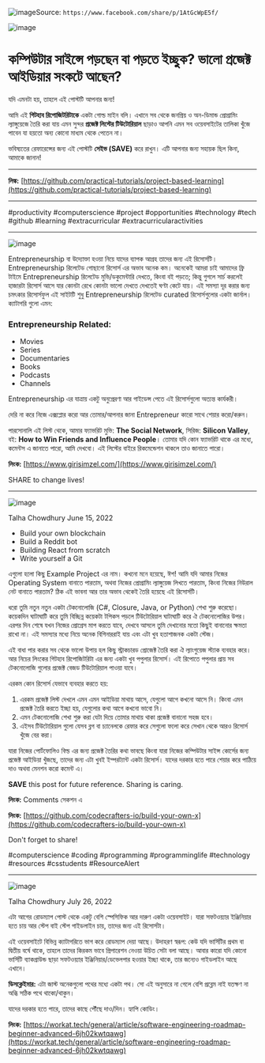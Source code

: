 ![image](https://github.com/user-attachments/assets/1b99bd8b-481c-4c10-b92c-152045760a14)Source: `https://www.facebook.com/share/p/1AtGcWpE5f/`

![image](https://github.com/user-attachments/assets/8d054f79-deea-4253-8f02-ad040db9ca78)


# কম্পিউটার সাইন্সে পড়ছেন বা পড়তে ইচ্ছুক? ভালো প্রজেক্ট আইডিয়ার সংকটে আছেন?

যদি এমনটা হয়, তাহলে এই পোস্টটি আপনার জন্য!

আমি এই **গিটহাব রিপোজিটরিটাকে** একটা গোল্ড মাইন বলি। এখানে সব থেকে জনপ্রিয় ও অন-ডিমান্ড প্রোগ্রামিং ল্যাঙ্গুয়েজে তৈরি করা যায় এমন সুন্দর **প্রজেক্ট লিস্টের টিউটোরিয়াল** ছাড়াও আপনি এমন সব ওয়েবসাইটের তালিকা খুঁজে পাবেন যা হয়তো অন্য কোনো মাধ্যম থেকে পেতেন না।

ভবিষ্যতের রেফারেন্সের জন্য এই পোস্টটি **সেইভ (SAVE)** করে রাখুন। এটি আপনার জন্য সহায়ক ছিল কিনা, আমাকে জানান!

---

**লিঙ্ক:** [https://github.com/practical-tutorials/project-based-learning](https://github.com/practical-tutorials/project-based-learning)

---

#productivity #computerscience #project #opportunities #technology #tech #github #learning #extracurricular #extracurricularactivities


<hr>

![image](https://github.com/user-attachments/assets/de8ac99d-6fff-4f1a-99d5-a1bbd9ac99e2)


Entrepreneurship বা উদ্যোক্তা হওয়া নিয়ে যাদের ব্যাপক আগ্রহ তাদের জন্য এই রিসোর্সটি। Entrepreneurship রিলেটেড গোছানো রিসোর্স এর অভাব অনেক কম। অনেকেই আমরা চাই আমাদের ফ্রি টাইমে Entrepreneurship রিলেটেড মুভি/ডকুমেন্টারি দেখতে, কিংবা বই পড়তে; কিন্তু গুগলে সার্চ করলেই হাজারটা রিসোর্স আসে যার কোনটা রেখে কোনটা ভালো দেখতে দেখতেই ঘণ্টা কেটে যায়। এই সমস্যা দূর করার জন্য চমৎকার রিসোর্সফুল এই সাইটটি শুধু Entrepreneurship রিলেটেড curated রিসোর্সগুলোর একটা জার্নাল। ক্যাটাগরি গুলো এমন:

### Entrepreneurship Related:
* Movies
* Series
* Documentaries
* Books
* Podcasts
* Channels

Entrepreneurship এর যাত্রায় একটু অনুপ্রেরণা আর গাইডেন্স পেতে এই রিসোর্সগুলো অত্যন্ত কার্যকরী।

দেরি না করে নিজে এক্সপ্লোর করো আর তোমার/আপনার জানা Entrepreneur কারো সাথে শেয়ার করো/করুন।

পারসোনালি এই লিস্ট থেকে, আমার ফ্যাভরিট মুভি: **The Social Network**, সিরিজ: **Silicon Valley**, বই: **How to Win Friends and Influence People**। তোমার যদি কোন ফ্যাভরিট থাকে এর মধ্যে, কমেন্টস এ জানাতে পারো, আমি দেখবো। এই লিস্টের বাইরে রিকমেন্ডেশন থাকলে তাও জানাতে পারো।

**লিংক:** [https://www.girisimzel.com/](https://www.girisimzel.com/)

SHARE to change lives!

<hr>

![image](https://github.com/user-attachments/assets/5e768de1-ea41-4398-8f03-f28ddca4fef0)


Talha Chowdhury
June 15, 2022

* Build your own blockchain
* Build a Reddit bot
* Building React from scratch
* Write yourself a Git

এগুলো হলো কিছু Example Project এর নাম। কখনো মনে হয়েছে, ঈশ! আমি যদি আমার নিজের Operating System বানাতে পারতাম, অথবা নিজের প্রোগ্রামিং ল্যাঙ্গুয়েজ লিখতে পারতাম, কিংবা নিজের নিউরাল নেট বানাতে পারতাম? ঠিক এই ভাবনা আর তার অভাব থেকেই তৈরি হয়েছে এই রিসোর্সটি।

ধরো তুমি নতুন নতুন একটা টেকনোলোজি (C#, Closure, Java, or Python) শেখা শুরু করেছো। কয়েকদিন ঘাটাঘাটি করে তুমি বিচ্ছিন্ন কয়েকটা টপিকস পড়লে টিউটোরিয়াল ঘাটাঘাটি করে ঐ টেকনোলোজির উপর। এরপর দিন শেষে যখন নিজের প্রোগ্রেস মাপ করতে যাবে, দেখবে আসলে তুমি দেখানোর মতো কিছুই বানানোর ক্ষমতা রাখো না। এই সমস্যার মধ্যে নিয়ে অনেক বিগিনাররাই যায় এবং এটা খুব হতাশাজনক একটা স্টেজ।

এই বাধা পার করার সব থেকে ভালো উপায় হল কিছু স্ট্রাকচারড প্রোজেক্ট তৈরি করা ঐ ল্যাংগুয়েজ স্ট্যাক ব্যবহার করে। আর নিচের লিংকের গিটহাব রিপোজিটরিটা এর জন্য একটা খুব পপুলার রিসোর্স। এই রিপোতে পপুলার প্রায় সব টেকনোলোজি গুলোর প্রজেক্ট বেজড টিউটোরিয়াল পাওয়া যাবে।

এরকম কোন রিসোর্স যেভাবে ব্যবহার করতে হয়:

1.  এরকম প্রজেক্ট লিস্ট দেখলে এমন এমন আইডিয়া মাথায় আসে, যেগুলো আগে কখনো আসে নি। কিংবা এমন প্রজেক্ট তৈরি করতে ইচ্ছা হয়, যেগুলোর কথা আগে কখনো ভাবো নি।
2.  এমন টেকনোলোজি শেখা শুরু করা যেটা দিয়ে তোমার মাথায় থাকা প্রজেক্ট বানানো সহজ হবে।
3.  এইসব টিউটোরিয়াল গুলো যেসব ব্লগ বা চ্যানেলকে রেফার করে সেগুলো ফলো করে সেখান থেকে আরও রিসোর্স খুঁজে বের করা।

যারা নিজের পোর্টফোলিও বিল্ড এর জন্য প্রজেক্ট তৈরির কথা ভাবছে কিংবা যারা নিজের কম্পিউটার সাইন্স কোর্সের জন্য প্রজেক্ট আইডিয়া খুঁজছে, তাদের জন্য এটা খুবই ইম্পরট্যান্ট একটা রিসোর্স। যাদের দরকার হতে পারে শেয়ার করে পাঠিয়ে দাও অথবা মেনশন করো কমেন্ট এ।

**SAVE** this post for future reference. Sharing is caring.

**লিংক:** Comments সেকশন এ

**লিংক:** [https://github.com/codecrafters-io/build-your-own-x](https://github.com/codecrafters-io/build-your-own-x)

Don't forget to share!

#computerscience #coding #programming #programminglife #technology #resources #csstudents #ResourceAlert

<hr>

![image](https://github.com/user-attachments/assets/7915fc1b-2429-44d6-bd52-c430046c1beb)


Talha Chowdhury
July 26, 2022

এটা আগের রোডম্যাপ পোস্ট থেকে একটু বেশি স্পেসিফিক আর দারুণ একটা ওয়েবসাইট। যারা সফটওয়্যার ইঞ্জিনিয়ার হতে চায় আর স্টেপ বাই স্টেপ গাইডলাইন চায়, তাদের জন্য এই রিসোর্সটা।

এই ওয়েবসাইটে বিভিন্ন ক্যাটাগরিতে ভাগ করে রোডম্যাপ দেয়া আছে। উদাহরণ স্বরূপ: কেউ যদি ভার্সিটির প্রথম বা দ্বিতীয় বর্ষে থাকে, তাহলে তাদের কিরকম ভাবে প্রিপারেশন নেওয়া উচিত সেটা বলা আছে। আবার কারো যদি কোনো ভার্সিটি ব্যাকগ্রাউন্ড ছাড়া সফটওয়্যার ইঞ্জিনিয়ার/ডেভেলপার হওয়ার ইচ্ছা থাকে, তার জন্যেও গাইডলাইন আছে এখানে।

**ডিসক্লেইমার:** এটা জাস্ট অনেকগুলো পথের মধ্যে একটা পথ। সো এই অনুসারে না গেলে বেশি প্রব্লেম নাই যতক্ষণ না অব্ধি সঠিক পথে থাকো/থাকুন।

যাদের দরকার হতে পারে, তাদের কাছে পৌঁছে দাও/দিন। হ্যাপি কোডিং।

**লিংক:** [https://workat.tech/general/article/software-engineering-roadmap-beginner-advanced-6jh02kwtqawg](https://workat.tech/general/article/software-engineering-roadmap-beginner-advanced-6jh02kwtqawg)
